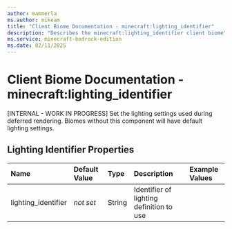 ```yaml
---
author: mammerla
ms.author: mikeam
title: "Client Biome Documentation - minecraft:lighting_identifier"
description: "Describes the minecraft:lighting_identifier client biome"
ms.service: minecraft-bedrock-edition
ms.date: 02/11/2025 
---
```


# Client Biome Documentation - minecraft:lighting_identifier

[INTERNAL - WORK IN PROGRESS] Set the lighting settings used during deferred rendering. Biomes without this component will have default lighting settings.


## Lighting Identifier Properties

|Name       |Default Value |Type |Description |Example Values |
|:----------|:-------------|:----|:-----------|:------------- |
| lighting_identifier | *not set* | String | Identifier of lighting definition to use |  | 